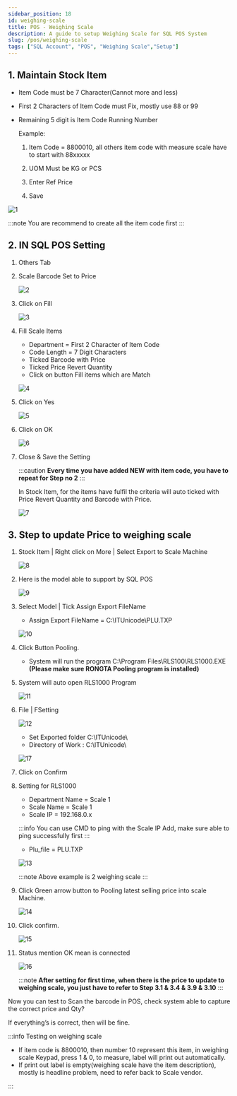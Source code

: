 ```yaml
---
sidebar_position: 18
id: weighing-scale
title: POS - Weighing Scale
description: A guide to setup Weighing Scale for SQL POS System
slug: /pos/weighing-scale
tags: ["SQL Account", "POS", "Weighing Scale","Setup"]
---
```


## 1. Maintain Stock Item

- Item Code must be 7 Character(Cannot more and less)
- First 2 Characters of Item Code must Fix, mostly use 88 or 99
- Remaining 5 digit is Item Code Running Number

    Example:

    1. Item Code = 8800010, all others item code with measure scale have to start with 88xxxxx

    2. UOM Must be KG or PCS

    3. Enter Ref Price

    4. Save

![1](/img/pos/weighing-scale/1.png)

:::note
You are recommend to create all the item code first
:::

## 2. IN SQL POS Setting

1. Others Tab

2. Scale Barcode Set to Price

    ![2](/img/pos/weighing-scale/2.png)

3. Click on Fill

    ![3](/img/pos/weighing-scale/3.png)

4. Fill Scale Items

    - Department = First 2 Character of Item Code
    - Code Length = 7 Digit Characters
    - Ticked Barcode with Price
    - Ticked Price Revert Quantity
    - Click on button Fill items which are Match

    ![4](/img/pos/weighing-scale/4.png)

5. Click on Yes

    ![5](/img/pos/weighing-scale/5.png)

6. Click on OK

    ![6](/img/pos/weighing-scale/6.png)

7. Close & Save the Setting

    :::caution
    **Every time you have added NEW with item code, you have to repeat for Step no 2**
    :::

    In Stock Item, for the items have fulfil the criteria will auto ticked with Price Revert Quantity and Barcode with Price.

    ![7](/img/pos/weighing-scale/7.png)

## 3. Step to update Price to weighing scale

1. Stock Item | Right click on More | Select Export to Scale Machine

    ![8](/img/pos/weighing-scale/8.png)

2. Here is the model able to support by SQL POS

    ![9](/img/pos/weighing-scale/9.png)

3. Select Model | Tick Assign Export FileName

    - Assign Export FileName = C:\ITUnicode\PLU.TXP

    ![10](/img/pos/weighing-scale/10.png)

4. Click Button Pooling.

    - System will run the program C:\Program Files\RLS100\RLS1000.EXE **(Please make sure RONGTA Pooling program is installed)**

5. System will auto open RLS1000 Program

    ![11](/img/pos/weighing-scale/11.png)

6. File | FSetting

    ![12](/img/pos/weighing-scale/12.png)

    - Set Exported folder C:\ITUnicode\
    - Directory of Work : C:\ITUnicode\

    ![17](/img/pos/weighing-scale/17.png)

7. Click on Confirm

8. Setting for RLS1000

    - Department Name = Scale 1
    - Scale Name = Scale 1
    - Scale IP = 192.168.0.x

    :::info
    You can use CMD to ping with the Scale IP Add, make sure able to ping
    successfully first
    :::

    - Plu_file = PLU.TXP

    ![13](/img/pos/weighing-scale/13.png)

    :::note
    Above example is 2 weighing scale
    :::

9. Click Green arrow button to Pooling latest selling price into scale Machine.

    ![14](/img/pos/weighing-scale/14.png)

10. Click confirm.

    ![15](/img/pos/weighing-scale/15.png)

11. Status mention OK mean is connected

    ![16](/img/pos/weighing-scale/16.png)

    :::note
    **After setting for first time, when there is the price to update to weighing scale, you just have to refer to Step 3.1 & 3.4 & 3.9 & 3.10**
    :::

Now you can test to Scan the barcode in POS, check system able to capture the correct price and Qty?

If everything’s is correct, then will be fine.

:::info
Testing on weighing scale

- If item code is 8800010, then number 10 represent this item, in weighing scale
Keypad, press 1 & 0, to measure, label will print out automatically.
- If print out label is empty(weighing scale have the item description), mostly is headline problem, need to refer back to Scale vendor.

:::
